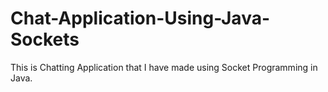 # Chat-Application-Using-Java-Sockets
This is Chatting Application that I have made using Socket Programming in Java.
